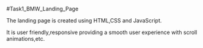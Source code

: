 #Task1_BMW_Landing_Page


The landing page is created using HTML,CSS and JavaScript. 


It is user friendly,responsive providing a smooth user experience with scroll animations,etc.



